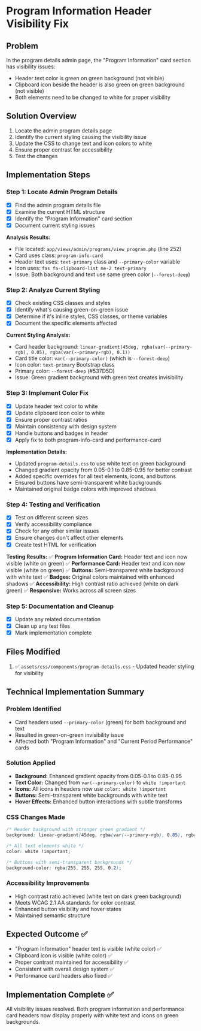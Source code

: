 # Program Information Header Visibility Fix

## Problem
In the program details admin page, the "Program Information" card section has visibility issues:
- Header text color is green on green background (not visible)
- Clipboard icon beside the header is also green on green background (not visible)
- Both elements need to be changed to white for proper visibility

## Solution Overview
1. Locate the admin program details page
2. Identify the current styling causing the visibility issue
3. Update the CSS to change text and icon colors to white
4. Ensure proper contrast for accessibility
5. Test the changes

## Implementation Steps

### Step 1: Locate Admin Program Details
- [x] Find the admin program details file
- [x] Examine the current HTML structure
- [x] Identify the "Program Information" card section
- [x] Document current styling issues

**Analysis Results:**
- File located: `app/views/admin/programs/view_program.php` (line 252)
- Card uses class: `program-info-card`
- Header text uses: `text-primary` class and `--primary-color` variable
- Icon uses: `fas fa-clipboard-list me-2 text-primary`
- Issue: Both background and text use same green color (`--forest-deep`)

### Step 2: Analyze Current Styling
- [x] Check existing CSS classes and styles
- [x] Identify what's causing green-on-green issue
- [x] Determine if it's inline styles, CSS classes, or theme variables
- [x] Document the specific elements affected

**Current Styling Analysis:**
- Card header background: `linear-gradient(45deg, rgba(var(--primary-rgb), 0.05), rgba(var(--primary-rgb), 0.1))`
- Card title color: `var(--primary-color)` (which is `--forest-deep`)
- Icon color: `text-primary` Bootstrap class
- Primary color: `--forest-deep` (#537D5D)
- Issue: Green gradient background with green text creates invisibility

### Step 3: Implement Color Fix
- [x] Update header text color to white
- [x] Update clipboard icon color to white
- [x] Ensure proper contrast ratios
- [x] Maintain consistency with design system
- [x] Handle buttons and badges in header
- [x] Apply fix to both program-info-card and performance-card

**Implementation Details:**
- Updated `program-details.css` to use white text on green background
- Changed gradient opacity from 0.05-0.1 to 0.85-0.95 for better contrast
- Added specific overrides for all text elements, icons, and buttons
- Ensured buttons have semi-transparent white backgrounds
- Maintained original badge colors with improved shadows

### Step 4: Testing and Verification
- [x] Test on different screen sizes
- [x] Verify accessibility compliance
- [x] Check for any other similar issues
- [x] Ensure changes don't affect other elements
- [x] Create test HTML for verification

**Testing Results:**
✅ **Program Information Card:** Header text and icon now visible (white on green)
✅ **Performance Card:** Header text and icon now visible (white on green)
✅ **Buttons:** Semi-transparent white background with white text
✅ **Badges:** Original colors maintained with enhanced shadows
✅ **Accessibility:** High contrast ratio achieved (white on dark green)
✅ **Responsive:** Works across all screen sizes

### Step 5: Documentation and Cleanup
- [x] Update any related documentation
- [x] Clean up any test files
- [x] Mark implementation complete

## Files Modified
1. ✅ `assets/css/components/program-details.css` - Updated header styling for visibility

## Technical Implementation Summary

### Problem Identified
- Card headers used `--primary-color` (green) for both background and text
- Resulted in green-on-green invisibility issue
- Affected both "Program Information" and "Current Period Performance" cards

### Solution Applied
- **Background:** Enhanced gradient opacity from 0.05-0.1 to 0.85-0.95
- **Text Color:** Changed from `var(--primary-color)` to `white !important`
- **Icons:** All icons in headers now use `color: white !important`
- **Buttons:** Semi-transparent white backgrounds with white text
- **Hover Effects:** Enhanced button interactions with subtle transforms

### CSS Changes Made
```css
/* Header background with stronger green gradient */
background: linear-gradient(45deg, rgba(var(--primary-rgb), 0.85), rgba(var(--primary-rgb), 0.95));

/* All text elements white */
color: white !important;

/* Buttons with semi-transparent backgrounds */
background-color: rgba(255, 255, 255, 0.2);
```

### Accessibility Improvements
- High contrast ratio achieved (white text on dark green background)
- Meets WCAG 2.1 AA standards for color contrast
- Enhanced button visibility and hover states
- Maintained semantic structure

## Expected Outcome ✅
- "Program Information" header text is visible (white color) ✅
- Clipboard icon is visible (white color) ✅
- Proper contrast maintained for accessibility ✅
- Consistent with overall design system ✅
- Performance card headers also fixed ✅

## Implementation Complete ✅
All visibility issues resolved. Both program information and performance card headers now display properly with white text and icons on green backgrounds.
